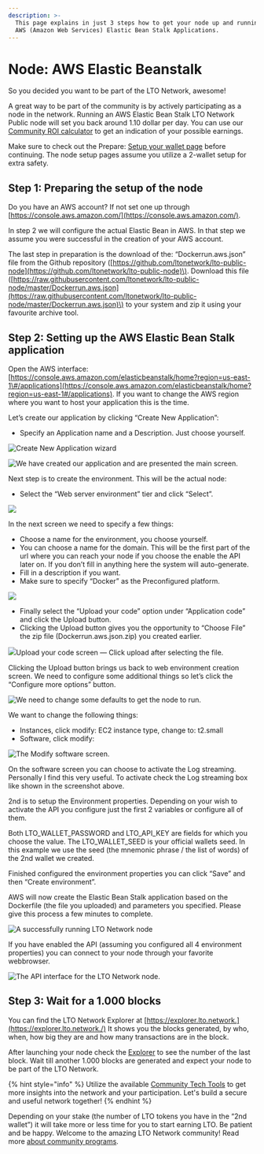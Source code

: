 ```yaml
---
description: >-
  This page explains in just 3 steps how to get your node up and running using
  AWS (Amazon Web Services) Elastic Bean Stalk Applications.
---
```


# Node: AWS Elastic Beanstalk

So you decided you want to be part of the LTO Network, awesome!

A great way to be part of the community is by actively participating as a node in the network. Running an AWS Elastic Bean Stalk LTO Network Public node will set you back around 1.10 dollar per day. You can use our [Community ROI calculator](https://lto-lease.com/tools/roi) to get an indication of your possible earnings.

Make sure to check out the Prepare: [Setup your wallet page](prepare-setup-your-wallet.md) before continuing. The node setup pages assume you utilize a 2-wallet setup for extra safety.

## **Step 1: Preparing the setup of the node**

Do you have an AWS account? If not set one up through [https://console.aws.amazon.com/](https://console.aws.amazon.com/).

In step 2 we will configure the actual Elastic Bean in AWS. In that step we assume you were successful in the creation of your AWS account.

The last step in preparation is the download of the: “Dockerrun.aws.json” file from the Github repository \([https://github.com/ltonetwork/lto-public-node](https://github.com/ltonetwork/lto-public-node)\). Download this file \([https://raw.githubusercontent.com/ltonetwork/lto-public-node/master/Dockerrun.aws.json](https://raw.githubusercontent.com/ltonetwork/lto-public-node/master/Dockerrun.aws.json)\) to your system and zip it using your favourite archive tool.

## **Step 2: Setting up the AWS Elastic Bean Stalk application**

Open the AWS interface: [https://console.aws.amazon.com/elasticbeanstalk/home?region=us-east-1\#/applications](https://console.aws.amazon.com/elasticbeanstalk/home?region=us-east-1#/applications). If you want to change the AWS region where you want to host your application this is the time.

Let’s create our application by clicking “Create New Application”:

* Specify an Application name and a Description. Just choose yourself.

![Create New Application wizard](https://cdn-images-1.medium.com/max/1600/1*fdQLpsFi8NlNBUd_ssrYPg.png)

![We have created our application and are presented the main screen.](https://cdn-images-1.medium.com/max/1600/1*py8yRfFh4EbrBg255y8wDg.png)

Next step is to create the environment. This will be the actual node:

* Select the “Web server environment” tier and click “Select”.

![](https://cdn-images-1.medium.com/max/1600/1*fD8-p6JwbhhzcwIR318MDw.png)

In the next screen we need to specify a few things:

* Choose a name for the environment, you choose yourself.
* You can choose a name for the domain. This will be the first part of the url where you can reach your node if you choose the enable the API later on. If you don’t fill in anything here the system will auto-generate.
* Fill in a description if you want.
* Make sure to specify “Docker” as the Preconfigured platform.

![](https://cdn-images-1.medium.com/max/1600/1*4a3ABHm7potJRqym75cr9A.png)

* Finally select the “Upload your code” option under “Application code” and click the Upload button.
* Clicking the Upload button gives you the opportunity to “Choose File” the zip file \(Dockerrun.aws.json.zip\) you created earlier.

![](https://cdn-images-1.medium.com/max/1600/1*6mJz613SE99ZDJo-L_W4hg.png)Upload your code screen — Click upload after selecting the file.

Clicking the Upload button brings us back to web environment creation screen. We need to configure some additional things so let’s click the “Configure more options” button.

![We need to change some defaults to get the node to run.](https://cdn-images-1.medium.com/max/1600/1*3PG8t3l1hktML3ShcKityQ.png)

We want to change the following things:

* Instances, click modify: EC2 instance type, change to: t2.small
* Software, click modify:

![The Modify software screen.](https://cdn-images-1.medium.com/max/1600/1*kzwE3MvYF6E5cTGDtrn2Pw.png)

On the software screen you can choose to activate the Log streaming. Personally I find this very useful. To activate check the Log streaming box like shown in the screenshot above.

2nd is to setup the Environment properties. Depending on your wish to activate the API you configure just the first 2 variables or configure all of them.

Both LTO\_WALLET\_PASSWORD and LTO\_API\_KEY are fields for which you choose the value. The LTO\_WALLET\_SEED is your official wallets seed. In this example we use the seed \(the mnemonic phrase / the list of words\) of the 2nd wallet we created.

Finished configured the environment properties you can click “Save” and then “Create environment”.

AWS will now create the Elastic Bean Stalk application based on the Dockerfile \(the file you uploaded\) and parameters you specified. Please give this process a few minutes to complete.

![A successfully running LTO Network node](https://cdn-images-1.medium.com/max/1600/1*hKe-VQL61Paxkbfqr29XrQ.png)

If you have enabled the API \(assuming you configured all 4 environment properties\) you can connect to your node through your favorite webbrowser.

![The API interface for the LTO Network node.](https://cdn-images-1.medium.com/max/1600/1*dIaUMLu8m-prfpbdXEwGFw.png)

## **Step 3: Wait for a 1.000 blocks**

You can find the LTO Network Explorer at [https://explorer.lto.network.](https://explorer.lto.network./) It shows you the blocks generated, by who, when, how big they are and how many transactions are in the block.

After launching your node check the [Explorer](https://explorer.lto.network) to see the number of the last block. Wait till another 1.000 blocks are generated and expect your node to be part of the LTO Network.

{% hint style="info" %}
Utilize the available [Community Tech Tools](https://blog.lto.network/distributed-workforce-community-dao-level-up/#tech-lab) to get more insights into the network and your participation. Let's build a secure and useful network together!
{% endhint %}

Depending on your stake \(the number of LTO tokens you have in the “2nd wallet”\) it will take more or less time for you to start earning LTO. Be patient and be happy. Welcome to the amazing LTO Network community! Read more [about community programs](https://blog.lto.network/distributed-workforce-community-dao-level-up/).


